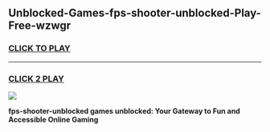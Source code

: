 
## Unblocked-Games-fps-shooter-unblocked-Play-Free-wzwgr
<h3>
<a href="https://premium76.site?title=fps-shooter-unblocked&ref=23A">CLICK TO PLAY</a></h3>
<hr>

<h3>
<a href="https://premium76.site?title=fps-shooter-unblocked&ref=23A">CLICK 2 PLAY</a>
  
</h3>

<a href="https://premium76.site?title=fps-shooter-unblocked&ref=23A"><img src="https://clearcache.store/games.png"></a>


**fps-shooter-unblocked games unblocked: Your Gateway to Fun and Accessible Online Gaming**
